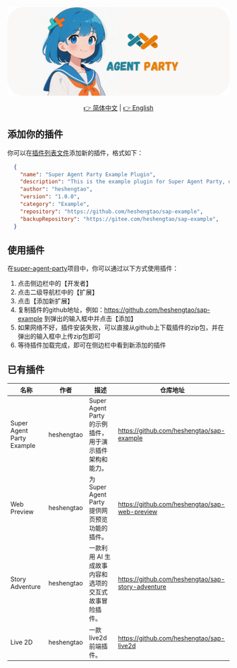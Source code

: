 ![image](img/cover.png)

<div align="center">
  <a href="./README_ZH.md">👉 简体中文</a> |
  <a href="./README.md">👉 English</a>
</div>

## 添加你的插件

你可以在[插件列表文件](/plugins.json)添加新的插件，格式如下：

```json
  {
    "name": "Super Agent Party Example Plugin",
    "description": "This is the example plugin for Super Agent Party, demonstrating the plugin architecture and capabilities.",
    "author": "heshengtao",
    "version": "1.0.0",
    "category": "Example",
    "repository": "https://github.com/heshengtao/sap-example",
    "backupRepository": "https://gitee.com/heshengtao/sap-example",
  }
```

## 使用插件

在[super-agent-party](https://github.com/heshengtao/super-agent-party)项目中，你可以通过以下方式使用插件：

1. 点击侧边栏中的【开发者】
2. 点击二级导航栏中的【扩展】
3. 点击【添加新扩展】
4. 复制插件的github地址，例如：https://github.com/heshengtao/sap-example 到弹出的输入框中并点击【添加】
5. 如果网络不好，插件安装失败，可以直接从github上下载插件的zip包，并在弹出的输入框中上传zip包即可
6. 等待插件加载完成，即可在侧边栏中看到新添加的插件

## 已有插件

| 名称                  | 作者               | 描述                                                                 | 仓库地址                                             |
|-----------------------|--------------------|--------------------------------------------------------------------|----------------------------------------------------|
| Super Agent Party Example | heshengtao         | Super Agent Party 的示例插件，用于演示插件架构和能力。                | https://github.com/heshengtao/sap-example          |
| Web Preview           | heshengtao         | 为 Super Agent Party 提供网页预览功能的插件。                        | https://github.com/heshengtao/sap-web-preview      |
| Story Adventure       | heshengtao  | 一款利用 AI 生成故事内容和选项的交互式故事冒险插件。                   | https://github.com/heshengtao/sap-story-adventure  |
| Live 2D      | heshengtao  | 一款live2d前端插件。                   | https://github.com/heshengtao/sap-live2d  |